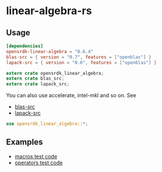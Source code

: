 # linear-algebra-rs

## Usage

```toml
[dependencies]
opensrdk-linear-algebra = "0.6.4"
blas-src = { version = "0.7", features = ["openblas"] }
lapack-src = { version = "0.6", features = ["openblas"] }
```

```rust
extern crate opensrdk_linear_algebra;
extern crate blas_src;
extern crate lapack_src;
```

You can also use accelerate, intel-mkl and so on.
See

- [blas-src](https://github.com/blas-lapack-rs/blas-src)
- [lapack-src](https://github.com/blas-lapack-rs/lapack-src)

```rust
use opensrdk_linear_algebra::*;
```

## Examples

- [macros test code](src/macros/mod.rs)
- [operators test code](src/matrix/operators/mul.rs)
